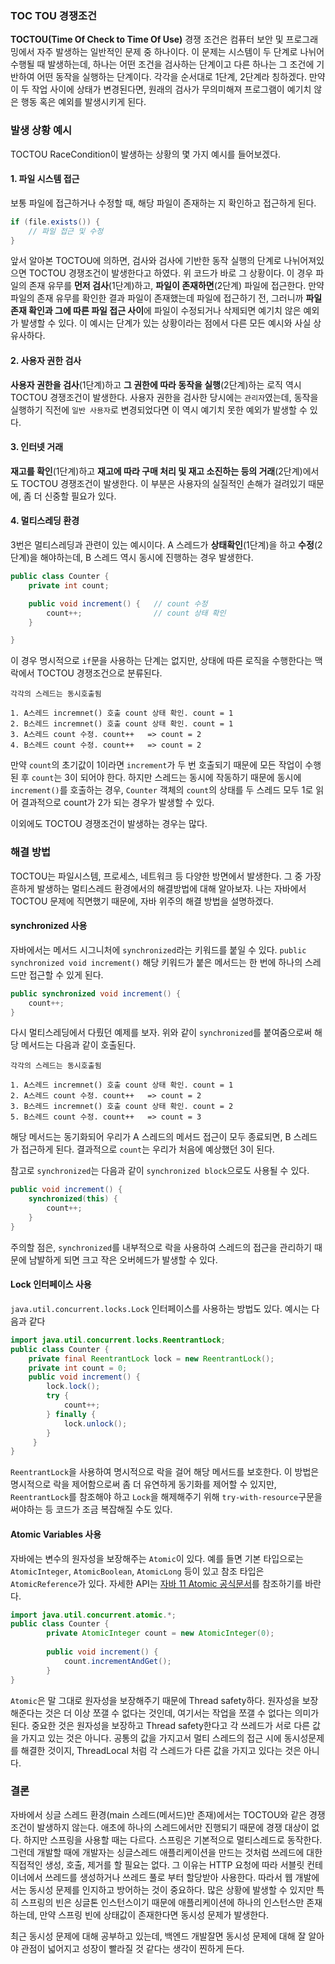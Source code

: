 ### TOC TOU 경쟁조건
**TOCTOU(Time Of Check to Time Of Use)** 경쟁 조건은 컴퓨터 보안 및 프로그래밍에서 자주 발생하는 일반적인 문제 중 하나이다. 이 문제는 시스템이 두 단계로 나뉘어 수행될 때 발생하는데, 하나는 어떤 조건을 검사하는 단계이고 다른 하나는 그 조건에 기반하여 어떤 동작을 실행하는 단계이다. 각각을 순서대로 1단계, 2단계라 칭하겠다. 만약 이 두 작업 사이에 상태가 변경된다면, 원래의 검사가 무의미해져 프로그램이 예기치 않은 행동 혹은 예외를 발생시키게 된다.


### 발생 상황 예시
TOCTOU RaceCondition이 발생하는 상황의 몇 가지 예시를 들어보겠다.

#### 1. 파일 시스템 접근
보통 파일에 접근하거나 수정할 때, 해당 파일이 존재하는 지 확인하고 접근하게 된다.
```java
if (file.exists()) {
	// 파일 접근 및 수정
}
```
앞서 알아본 TOCTOU에 의하면, 검사와 검사에 기반한 동작 실행의 단계로 나뉘어져있으면 TOCTOU 경쟁조건이 발생한다고 하였다. 위 코드가 바로 그 상황이다.
이 경우 파일의 존재 유무를 **먼저 검사**(1단계)하고, **파일이 존재하면**(2단계) 파일에 접근한다. 만약 파일의 존재 유무를 확인한 결과 파일이 존재했는데 파일에 접근하기 전, 그러니까 **파일 존재 확인과 그에 따른 파일 접근 사이**에 파일이 수정되거나 삭제되면 예기치 않은 예외가 발생할 수 있다.
이 예시는 단계가 있는 상황이라는 점에서 다른 모든 예시와 사실 상 유사하다.

#### 2. 사용자 권한 검사
**사용자 권한을 검사**(1단계)하고 **그 권한에 따라 동작을 실행**(2단계)하는 로직 역시 TOCTOU 경쟁조건이 발생한다. 사용자 권한을 검사한 당시에는 `관리자`였는데, 동작을 실행하기 직전에 `일반 사용자`로 변경되었다면 이 역시 예기치 못한 예외가 발생할 수 있다.

#### 3. 인터넷 거래
**재고를 확인**(1단계)하고 **재고에 따라 구매 처리 및 재고 소진하는 등의 거래**(2단계)에서도 TOCTOU 경쟁조건이 발생한다. 이 부분은 사용자의 실질적인 손해가 걸려있기 때문에, 좀 더 신중할 필요가 있다.

#### 4. 멀티스레딩 환경
3번은 멀티스레딩과 관련이 있는 예시이다. A 스레드가 **상태확인**(1단계)을 하고 **수정**(2단계)을 해야하는데, B 스레드 역시 동시에 진행하는 경우 발생한다.
```java
public class Counter {
	private int count;

	public void increment() {   // count 수정
		count++;                // count 상태 확인
	}

}
```
이 경우 명시적으로 `if`문을 사용하는 단계는 없지만, 상태에 따른 로직을 수행한다는 맥락에서 TOCTOU 경쟁조건으로 분류된다.
```
각각의 스레드는 동시호출됨

1. A스레드 incremnet() 호출 count 상태 확인. count = 1
2. B스레드 incremnet() 호출 count 상태 확인. count = 1    
3. A스레드 count 수정. count++   => count = 2
4. B스레드 count 수정. count++   => count = 2
```
만약 `count`의 초기값이 1이라면 `increment`가 두 번 호출되기 때문에 모든 작업이 수행된 후 `count`는 3이 되어야 한다. 하지만 스레드는 동시에 작동하기 때문에 동시에 `increment()`를 호출하는 경우, `Counter` 객체의 `count`의 상태를 두 스레드 모두 1로 읽어 결과적으로 count가 2가 되는 경우가 발생할 수 있다.

이외에도 TOCTOU 경쟁조건이 발생하는 경우는 많다.

### 해결 방법
TOCTOU는 파일시스템, 프로세스, 네트워크 등 다양한 방면에서 발생한다. 그 중 가장 흔하게 발생하는 멀티스레드 환경에서의 해결방법에 대해 알아보자. 나는 자바에서 TOCTOU 문제에 직면했기 때문에, 자바 위주의 해결 방법을 설명하겠다.

#### synchronized 사용
자바에서는 메서드 시그니처에 `synchronized`라는 키워드를 붙일 수 있다. `public synchronized void increment()`
해당 키워드가 붙은 메서드는 한 번에 하나의 스레드만 접근할 수 있게 된다.

```java
public synchronized void increment() {
	count++;
}
```

다시 멀티스레딩에서 다뤘던 예제를 보자. 위와 같이 `synchronized`를 붙여줌으로써 해당 메서드는 다음과 같이 호출된다.
```
각각의 스레드는 동시호출됨

1. A스레드 incremnet() 호출 count 상태 확인. count = 1
2. A스레드 count 수정. count++   => count = 2
3. B스레드 incremnet() 호출 count 상태 확인. count = 2    
5. B스레드 count 수정. count++   => count = 3
```
해당 메서드는 동기화되어 우리가 A 스레드의 메서드 접근이 모두 종료되면, B 스레드가 접근하게 된다. 결과적으로 `count`는 우리가 처음에 예상했던 3이 된다.

참고로 `synchronized`는 다음과 같이 `synchronized block`으로도 사용될 수 있다.
```java
public void increment() {
	synchronized(this) {
		count++;
	}
}
```

주의할 점은, `synchronized`를 내부적으로 락을 사용하여 스레드의 접근을 관리하기 때문에 남발하게 되면 크고 작은 오버헤드가 발생할 수 있다.

#### Lock 인터페이스 사용
`java.util.concurrent.locks.Lock` 인터페이스를 사용하는 방법도 있다. 예시는 다음과 같다
```java
import java.util.concurrent.locks.ReentrantLock;
public class Counter { 
	private final ReentrantLock lock = new ReentrantLock(); 
	private int count = 0; 
	public void increment() { 
		lock.lock(); 
		try { 
			count++; 
		} finally { 
			lock.unlock();
		} 
	 }
}
```
`ReentrantLock`을 사용하여 명시적으로 락을 걸어 해당 메서드를 보호한다. 이 방법은 명시적으로 락을 제어함으로써 좀 더 유연하게 동기화를 제어할 수 있지만, `ReentrantLock`를 참조해야 하고 `Lock`을 해제해주기 위해 `try-with-resource`구문을 써야하는 등 코드가 조금 복잡해질 수도 있다.

#### Atomic Variables 사용
자바에는 변수의 원자성을 보장해주는 `Atomic`이 있다.
예를 들면 기본 타입으로는 `AtomicInteger`, `AtomicBoolean`, `AtomicLong` 등이 있고 참조 타입은 `AtomicReference`가 있다. 자세한 API는 [자바 11 Atomic 공식문서](https://docs.oracle.com/en/java/javase/11/docs/api/java.base/java/util/concurrent/atomic/package-summary.html)를 참조하기를 바란다.
```java
import java.util.concurrent.atomic.*; 
public class Counter {
		private AtomicInteger count = new AtomicInteger(0); 
		
		public void increment() { 
			count.incrementAndGet(); 
		}
}
```
`Atomic`은 말 그대로 원자성을 보장해주기 때문에 Thread safety하다. 원자성을 보장해준다는 것은 더 이상 쪼갤 수 없다는 것인데, 여기서는 작업을 쪼갤 수 없다는 의미가 된다.
중요한 것은 원자성을 보장하고 Thread safety한다고 각 쓰레드가 서로 다른 값을 가지고 있는 것은 아니다. 공통의 값을 가지고서 멀티 스레드의 접근 시에 동시성문제를 해결한 것이지, ThreadLocal 처럼 각 스레드가 다른 값을 가지고 있다는 것은 아니다.


### 결론
자바에서 싱글 스레드 환경(main 스레드(메서드)만 존재)에서는 TOCTOU와 같은 경쟁조건이 발생하지 않는다. 애초에 하나의 스레드에서만 진행되기 때문에 경쟁 대상이 없다. 하지만 스프링을 사용할 때는 다르다. 스프링은 기본적으로 멀티스레드로 동작한다. 그런데 개발할 때에 개발자는 싱글스레드 애플리케이션을 만드는 것처럼 쓰레드에 대한 직접적인 생성, 호출, 제거를 할 필요는 없다. 그 이유는 HTTP 요청에 따라 서블릿 컨테이너에서 쓰레드를 생성하거나 쓰레드 풀로 부터 할당받아 사용한다. 따라서 웹 개발에서는 동시성 문제를 인지하고 방어하는 것이 중요하다.
많은 상황에 발생할 수 있지만 특히 스프링의 빈은 싱글톤 인스턴스이기 때문에 애플리케이션에 하나의 인스턴스만 존재하는데, 만약 스프링 빈에 상태값이 존재한다면 동시성 문제가 발생한다.

최근 동시성 문제에 대해 공부하고 있는데, 백엔드 개발잘면 동시성 문제에 대해 잘 알아야 관점이 넓어지고 성장이 빨라질 것 같다는 생각이 찐하게 든다.